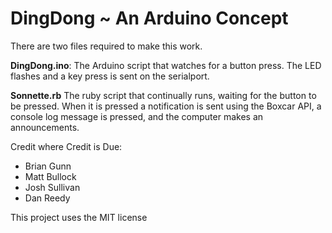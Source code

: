 DingDong ~ An Arduino Concept
===

There are two files required to make this work.

**DingDong.ino**: The Arduino script that watches for a button press. The LED flashes and a key press is sent on the serialport.

**Sonnette.rb** The ruby script that continually runs, waiting for the button to be pressed. When it is pressed a notification is sent using the Boxcar API, a console log message is pressed, and the computer makes an announcements.

Credit where Credit is Due:

- Brian Gunn
- Matt Bullock
- Josh Sullivan
- Dan Reedy

This project uses the MIT license

